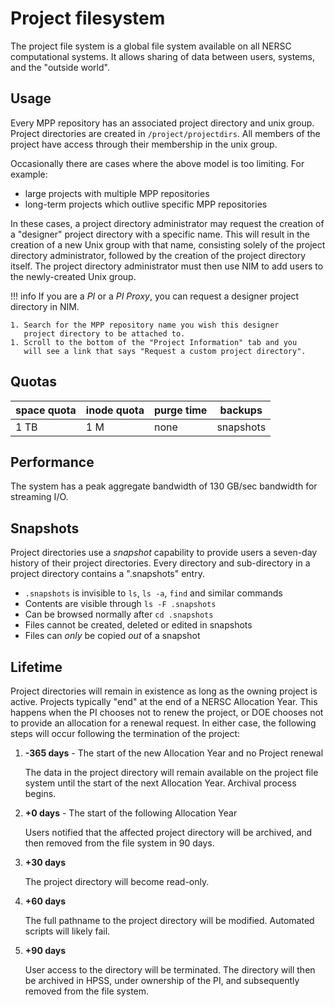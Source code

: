 # Project filesystem

The project file system is a global file system available on all NERSC
computational systems. It allows sharing of data between users,
systems, and the "outside world".

## Usage

Every MPP repository has an associated project directory and unix
group. Project directories are created in `/project/projectdirs`.
All members of the project have access through their membership in the
unix group.

Occasionally there are cases where the above model is too
limiting. For example:

* large projects with multiple MPP repositories
* long-term projects which outlive specific MPP repositories

In these cases, a project directory administrator may request the
creation of a "designer" project directory with a specific name. This
will result in the creation of a new Unix group with that name,
consisting solely of the project directory administrator, followed by
the creation of the project directory itself. The project directory
administrator must then use NIM to add users to the newly-created Unix
group.

!!! info
	If you are a _PI_ or a _PI Proxy_, you can request a designer project
	directory in NIM.

	1. Search for the MPP repository name you wish this designer
	   project directory to be attached to.
	1. Scroll to the bottom of the "Project Information" tab and you
	   will see a link that says "Request a custom project directory".

## Quotas

| space quota | inode quota | purge time | backups       |
|-------------|-------------|------------|---------------|
| 1 TB        | 1 M         | none       | snapshots     |

## Performance

The system has a peak aggregate bandwidth of 130 GB/sec bandwidth for
streaming I/O.

## Snapshots

Project directories use a *snapshot* capability to provide users a seven-day
history of their project directories. Every directory and
sub-directory in a project directory contains a ".snapshots" entry.

* `.snapshots` is invisible to `ls`, `ls -a`, `find` and similar commands
* Contents are visible through `ls -F .snapshots`
* Can be browsed normally after `cd .snapshots`
* Files cannot be created, deleted or edited in snapshots
* Files can *only* be copied *out* of a snapshot

## Lifetime

Project directories will remain in existence as long as the owning
project is active. Projects typically "end" at the end of a NERSC
Allocation Year. This happens when the PI chooses not to renew the
project, or DOE chooses not to provide an allocation for a renewal
request. In either case, the following steps will occur following the
termination of the project:

1. **-365 days** - The start of the new Allocation Year and no Project
   renewal

	The data in the project directory will remain available on the
    project file system until the start of the next Allocation
    Year. Archival process begins.

1. **+0 days** - The start of the following Allocation Year

	Users notified that the affected project directory will be
    archived, and then removed from the file system in 90 days.

1. **+30 days**

	The project directory will become read-only.

1. **+60 days**

    The full pathname to the project directory will be
    modified. Automated scripts will likely fail.

1. **+90 days**

	User access to the directory will be terminated. The directory
    will then be archived in HPSS, under ownership of the PI, and
    subsequently removed from the file system.

